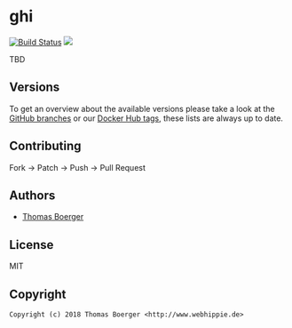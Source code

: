 # ghi

[![Build Status](https://cloud.drone.io/api/badges/toolhippie/ghi/status.svg)](https://cloud.drone.io/toolhippie/ghi)
[![](https://images.microbadger.com/badges/image/toolhippie/ghi:latest.svg)](https://microbadger.com/images/toolhippie/ghi:latest "Get your own image badge on microbadger.com")

TBD


## Versions

To get an overview about the available versions please take a look at the [GitHub branches](https://github.com/toolhippie/ghi/branches/all) or our [Docker Hub tags](https://hub.docker.com/r/toolhippie/ghi/tags/), these lists are always up to date.


## Contributing

Fork -> Patch -> Push -> Pull Request


## Authors

* [Thomas Boerger](https://github.com/tboerger)


## License

MIT


## Copyright

```
Copyright (c) 2018 Thomas Boerger <http://www.webhippie.de>
```
